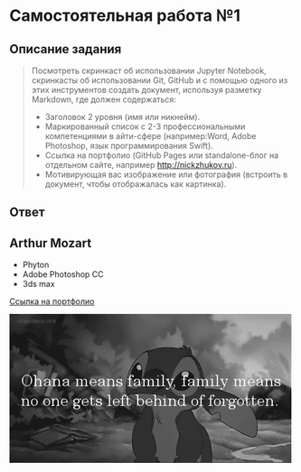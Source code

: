 # Самостоятельная работа №1

## Описание задания

> Посмотреть скринкаст об использовании Jupyter Notebook, скринкасты об использовании Git, GitHub и с помощью одного из этих инструментов создать документ, используя разметку Markdown, где должен содержаться:
>
> - Заголовок 2 уровня (имя или никнейм).
> - Маркированный список с 2-3 профессиональными компетенциями в айти-сфере (например:Word, Adobe Photoshop, язык программирования Swift).
> - Ссылка на портфолио (GitHub Pages или standalone-блог на отдельном сайте, например http://nickzhukov.ru).
> - Мотивирующая вас изображение или фотография (встроить в документ, чтобы отображалась как картинка).

## Ответ
## Arthur Mozart
+ Phyton
+ Adobe Photoshop CC
+ 3ds max

[Ссылка на портфолио](image/https://mozartarthur.github.io/ "Нажимай, не бойся!")

![Ohana](original.gif "Stitch")
